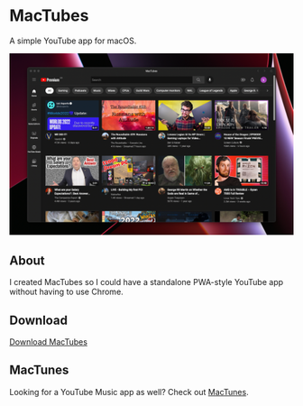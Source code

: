 # MacTubes

A simple YouTube app for macOS.

![MacTubes](screenshot.png)

## About

I created MacTubes so I could have a standalone PWA-style YouTube app without having to use Chrome.

## Download

[Download MacTubes](https://github.com/kjoedion/mactubes/releases/download/1.0/MacTubes.app.zip)

## MacTunes

Looking for a YouTube Music app as well? Check out [MacTunes](https://github.com/kjoedion/mactunes).
